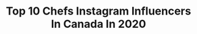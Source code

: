 ---
title: Top 10 Chefs Instagram Influencers In Canada In 2020
description: >-
  Find top chefs Instagram influencers in Canada in 2020. Most popular hashtags: #sponsored #foodphotography #campeveryday.
platform: Instagram
hits: 121
text_top: Identify the top-rated Instagram influencers on inBeat.
text_bottom: inBeat holds 121 Instagram influencers like this in Canada for you to work with.
profiles:
  - username: "guayfrederique"
    fullname: >-
      Frédérique Guay
    bio: >-
      Chef d’antenne, Animatrice, Reporter🎾⚽️, @tvasports et @tvanouvelles 👱🏼‍♀️ . Fitness. Federer. Doritos. . Partenariats: martin@reverberesmedia.com
    location: "Canada"
    followers: 15035
    engagement: 783
    commentsToLikes: 0.042549
    id: ck5c8asjh93mg0i11kqrrr0in
    verified: false
    hashtags: "#isole, #imfc, #sis, #tbt2019"
  - username: "kelseylmorin"
    fullname: >-
      Kelsey Morin
    bio: >-
      Wife l fur mom Local goods & adventure seeker, wine drinker, wannabe chef and content creator. 📍Barrie, Ontario 🇨🇦
    location: "Canada"
    followers: 4136
    engagement: 825
    commentsToLikes: 0.193284
    id: ck14huj75c7mo0i196knqlsw2
    verified: false
    hashtags: "#mymetro, #metroloveslocal, #rawf20, #sponsored"
  - username: "shahirmassoud"
    fullname: >-
      Shahir Massoud
    bio: >-
      Chef Spokesperson @butterball_ca Guest chef on @themarilyndenisshow
    location: "Canada"
    followers: 3733
    engagement: 1013
    commentsToLikes: 0.102795
    id: ck5q8dbne5m220i1125c9hhke
    verified: false
    hashtags: "#christmas, #giveaway, #blackouttuesday"
  - username: "ryanmagdanz"
    fullname: >-
      Ryan Magdanz
    bio: >-
      Chef, Accountant, Director @TothMedia Professing My Love For @MadisonJoyCo One Photo At A Time! #instahusband😂 🗻 | John 3:8 | 🇨🇦 Vancouver
    location: "Canada"
    followers: 13627
    engagement: 222
    commentsToLikes: 0.042266
    id: ck14jlavskwun0i195016ubav
    verified: false
    hashtags: "#vancouver, #travel, #ourplanetdaily, #visualcollective"
  - username: "archerthefrenchie.to"
    fullname: >-
      ARCHER THE FRENCHIE
    bio: >-
      🚫 Not a Pug 👨🏻‍🍳 Part-time Chef #BakingWithArcher 🎒 ARCHER10 ➡️ @barkindustry 🛒 ARCHERTORONTO10 ➡️ @frenchie_bulldog 🖥 TREAT RECIPES 👩🏻‍🍳👨🏻‍🍳👇🏼
    location: "Canada"
    followers: 53929
    engagement: 346
    commentsToLikes: 0.096751
    id: ck137p1ffcnip0i19ostrtpdl
    verified: false
    hashtags: "#wheredidtheweekendgo, #tbt, #thisface, #halloween2020"
  - username: "sweetlyraw"
    fullname: >-
      Heather Pace l Healthy Recipes
    bio: >-
      Victoria BC 🇨🇦 Trained chef 👩‍🍳 Healthy recipes: sweetlyraw.com 💕Cookbooks📚YouTube: Heather Pace (🍰food & yoga 🧘‍♀️)🎥 Recipe development. Order my 🍫👇🏻
    location: "Canada"
    followers: 29857
    engagement: 144
    commentsToLikes: 0.239626
    id: ck0u2f8jhzrhy0i19k6ivtn3i
    verified: false
    hashtags: "#healthyfoodshare, #healthyrecipes, #yyj, #vegandessert"
  - username: "livforcake"
    fullname: >-
      olivia bogacki || liv for cake
    bio: >-
      👩🏼‍🍳 Pastry Chef, Recipe Developer, Photographer 🍰 Classic Cake Recipes with a Modern Twist 📍 Fort Langely, BC 👇🏻 Recipes
    location: "Canada"
    followers: 124212
    engagement: 194
    commentsToLikes: 0.028186
    id: ck0u6tay92yid0i19uwtthzo6
    verified: false
    hashtags: "#treatweekbc, #notsponsored, #iloveanimals"
  - username: "chefpaulwahlberg"
    fullname: >-
      Paul Wahlberg
    bio: >-
      Official Instagram page of Chef Paul Wahlberg @wahlburgers and @almanove
    location: "Canada"
    followers: 112629
    engagement: 633
    commentsToLikes: 0.035686
    id: ck0u11jflvfv90i191jo1alhh
    verified: true
    hashtags: "#wahlburgershappyplace, #wahlburgersstc, #smaht, #wahlchefjunior"
  - username: "chefdannysmiles"
    fullname: >-
      Danny Smiles
    bio: >-
      Daniele Francis. Chef & Co-founder of Mise En Place @mymep.ca One of the chefs at Osheaga’s Artist World. 🟧🟥
    location: "Canada"
    followers: 38135
    engagement: 315
    commentsToLikes: 0.022043
    id: ck13blmrrw0i80i19ca2ni8er
    verified: true
    hashtags: "#staropramenquebec, #table, #partenaire"
  - username: "munchiescure"
    fullname: >-
      Zeem 🇨🇦🇦🇫
    bio: >-
      Social Media Marketing/Content Creator, & Chef (Toronto, & abroad) Email for collabs 👉 Munchiescure@hotmail.com
    location: "Canada"
    followers: 31322
    engagement: 225
    commentsToLikes: 0.080631
    id: ck6tzi7p59uv60j719tqro32t
    verified: false
    hashtags: "#munchonthis, #eater, #eeeeeats, #f52grams"
---